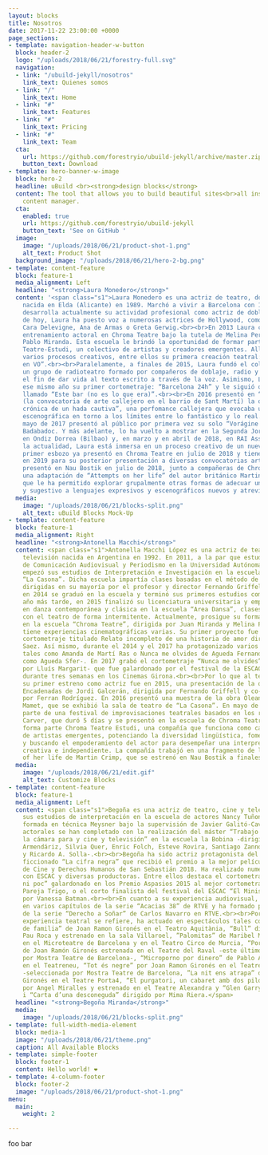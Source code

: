 ```yaml
---
layout: blocks
title: Nosotros
date: 2017-11-22 23:00:00 +0000
page_sections:
- template: navigation-header-w-button
  block: header-2
  logo: "/uploads/2018/06/21/forestry-full.svg"
  navigation:
  - link: "/ubuild-jekyll/nosotros"
    link_text: Quienes somos
  - link: "/"
    link_text: Home
  - link: "#"
    link_text: Features
  - link: "#"
    link_text: Pricing
  - link: "#"
    link_text: Team
  cta:
    url: https://github.com/forestryio/ubuild-jekyll/archive/master.zip
    button_text: Download
- template: hero-banner-w-image
  block: hero-2
  headline: uBuild <br><strong>design blocks</strong>
  content: The tool that allows you to build beautiful sites<br>all inside Forestry's
    content manager.
  cta:
    enabled: true
    url: https://github.com/forestryio/ubuild-jekyll
    button_text: 'See on GitHub '
  image:
    image: "/uploads/2018/06/21/product-shot-1.png"
    alt_text: Product Shot
  background_image: "/uploads/2018/06/21/hero-2-bg.png"
- template: content-feature
  block: feature-1
  media_alignment: Left
  headline: "<strong>Laura Monedero</strong>"
  content: '<span class="s1">Laura Monedero es una actriz de teatro, doblaje y locutora,
    nacida en Elda (Alicante) en 1989. Marchó a vivir a Barcelona con 19 años y allí
    desarrolla actualmente su actividad profesional como actriz de doblaje. A día
    de hoy, Laura ha puesto voz a numerosas actrices de Hollywood, como Dakota Johnson,
    Cara Delevigne, Ana de Armas o Greta Gerwig.<br><br>En 2013 Laura comenzó a estudiar
    entrenamiento actoral en Chroma Teatre bajo la tutela de Melina Pereyra y Juan
    Pablo Miranda. Esta escuela le brindó la oportunidad de formar parte de Chroma
    Teatre-Estudi, un colectivo de artistas y creadores emergentes. Allí ha iniciado
    varios procesos creativos, entre ellos su primera creación teatral: “Vorágine
    en VO”.<br><br>Paralelamente, a finales de 2015, Laura fundó el colectivo VersusTrac,
    un grupo de radioteatro formado por compañeros de doblaje, radio y teatro con
    el fin de dar vida al texto escrito a través de la voz. Asimismo, Laura protagonizó
    ese mismo año su primer cortometraje: “Barcelona 24h” y le siguió otro en 2017
    llamado “Este bar (no es lo que era)”.<br><br>En 2016 presentó en “Perpretacions”
    (la convocatoria de arte callejero en el barrio de Sant Martí) la obra “SIRCO:
    crónica de un hada cautiva”, una perfomance callejera que evocaba una reflexión
    escenográfica en torno a los límites entre lo fantástico y lo real.<br><br>En
    mayo de 2017 presentó al público por primera vez su solo “Vorágine en VO” en Sala
    Badabadoc. Y más adelante, lo ha vuelto a mostrar en la Segunda Jornada Microteatro
    en Ondiz Dorrea (Bilbao) y, en marzo y en abril de 2018, en RAI Associació (Barcelona).<br><br>En
    la actualidad, Laura está inmersa en un proceso creativo de un nuevo solo cuyo
    primer esbozo ya presentó en Chroma Teatre en julio de 2018 y tiene planeado concluir
    en 2019 para su posterior presentación a diversas convocatorias artísticas. Asimismo,
    presentó en Nau Bostik en julio de 2018, junto a compañeras de Chroma Teatre-estudi
    una adaptación de “Attempts on her life” del autor británico Martin Crimp, obra
    que le ha permitido explorar grupalmente otras formas de adecuar un texto complejo
    y sugestivo a lenguajes expresivos y escenográficos nuevos y atrevidos.</span>'
  media:
    image: "/uploads/2018/06/21/blocks-split.png"
    alt_text: uBuild Blocks Mock-Up
- template: content-feature
  block: feature-1
  media_alignment: Right
  headline: "<strong>Antonella Macchi</strong>"
  content: <span class="s1">Antonella Macchi López es una actriz de teatro, cine y
    televisión nacida en Argentina en 1992. En 2011, a la par que estudiaba la carrera
    de Comunicación Audiovisual y Periodismo en la Universidad Autónoma de Barcelona,
    empezó sus estudios de Interpretación e Investigación en la escuela de teatro
    “La Casona”. Dicha escuela impartía clases basadas en el método de Stanislavsky,
    dirigidas en su mayoría por el profesor y director Fernando Griffell. Finalmente,
    en 2014 se graduó en la escuela y terminó sus primeros estudios como actriz. Un
    año más tarde, en 2015 finalizó su licenciatura universitaria y empezó la formación
    en danza contemporánea y clásica en la escuela “Area Dansa”, clases que ha compaginado
    con el teatro de forma intermitente. Actualmente, prosigue su formación de interpretación
    en la escuela “Chroma Teatre”, dirigida por Juan Miranda y Melina Pereyra.<br><br>Antonella
    tiene experiencias cinematográficas varias. Su primer proyecto fue en 2014, un
    cortometraje titulado Relato incompleto de una historia de amor dirigido por Javier
    Saez. Así mismo, durante el 2014 y el 2017 ha protagonizado varios cortometrajes
    tales como Amanda de Martí Ras o Nunca me olvides de Agueda Fernandez -conocida
    como Agueda Sfer-. En 2017 grabó el cortometraje “Nunca me olvides” -dirigido
    por Lluís Margarit- que fue galardonado por el festival de la ESCAC y se proyectó
    durante tres semanas en los Cinemas Girona.<br><br>Por lo que al teatro se refiere,
    su primer estreno como actriz fue en 2015, una presentación de la obra Palabras
    Encadenadas de Jordi Galcerán, dirigida por Fernando Griffell y co-protagonizada
    por Ferran Rodríguez. En 2016 presentó una muestra de la obra Oleanna de David
    Mamet, que se exhibió la sala de teatro de “La Casona”. En mayo de 2017 formó
    parte de una festival de improvisaciones teatrales basados en los relatos de Raymond
    Carver, que duró 5 días y se presentó en la escuela de Chroma Teatre. Actualmente
    forma parte Chroma Teatre Estudi, una compañía que funciona como catalizadora
    de artistas emergentes, potenciando la diversidad lingüística, fomentando colaboraciones
    y buscando el empoderamiento del actor para desempeñar una interpretación de forma
    creativa e independiente. La compañía trabajó en una fragmento de la obra Attempts
    of her life de Martin Crimp, que se estrenó en Nau Bostik a finales de Julio.</span>
  media:
    image: "/uploads/2018/06/21/edit.gif"
    alt_text: Customize Blocks
- template: content-feature
  block: feature-1
  media_alignment: Left
  content: <span class="s1">Begoña es una actriz de teatro, cine y televisión. Realizó
    sus estudios de interpretación en la escuela de actores Nancy Tuñon. Además está
    formada en técnica Meysner bajo la supervisión de Javier Galitó-Cava. Sus estudios
    actorales se han completado con la realización del máster “Trabajo del actor y
    la cámara para y cine y televisión” en la escuela la Bobina -dirigido por Montxo
    Armendáriz, Silvia Quer, Enric Folch, Esteve Rovira, Santiago Zannou, Maria Ripoll
    y Ricardo A. Solla-.<br><br>Begoña ha sido actriz protagonista del documental
    ficcionado “La cifra negra” que recibió el premio a la mejor película en el festival
    de Cine y Derechos Humanos de San Sebastián 2018. Ha realizado numerosos cortometrajes
    con ESCAC y diversas productoras. Entre ellos destaca el cortometraje “Ni molt
    ni poc” galardonado en los Premio Aspasios 2015 al mejor cortometraje por Jorge
    Pareja Trigo, o el corto finalista del festival del ESCAC “El Ministerio” dirigido
    por Vanessa Batman.<br><br>En cuanto a su experiencia audiovisual, ha participado
    en varios capítulos de la serie “Acacias 38” de RTVE y ha formado parte del elenco
    de la serie “Derecho a Soñar” de Carlos Navarro en RTVE.<br><br>Por lo que a su
    experiencia teatral se refiere, ha actuado en espectáculos tales como “Un poder
    de familia” de Joan Ramon Gironés en el Teatro Aquitània, “Bull” dirigido por
    Pau Roca y estrenado en la sala Villaroel, ”Palomitas” de Maribel Martin presentada
    en el Microteatre de Barcelona y en el Teatro Circo de Murcia, “Porta’m al bosc”
    de Joan Ramón Gironés estrenada en el Teatre del Raval -este último seleccionado
    por Mostra Teatre de Barcelona-, “Microporno por dinero” de Pablo Álvarez estrenada
    en el Teatreneu, “Tot és negre” por Joan Ramon Gironés en el Teatre del Raval
    -seleccionada por Mostra Teatre de Barcelona, ”La nit ens atrapa” de Joan Ramon
    Gironés en el Teatre Porta4, “El purgatori, un cabaret amb dos pilotas” dirgido
    por Angel Miralles y estrenado en el Teatre Alexandra y “Glen Garry glen Ross”
    i “Carta d’una desconeguda” dirigido por Mima Riera.</span>
  headline: "<strong>Begoña Miranda</strong>"
  media:
    image: "/uploads/2018/06/21/blocks-split.png"
- template: full-width-media-element
  block: media-1
  image: "/uploads/2018/06/21/theme.png"
  caption: All Available Blocks
- template: simple-footer
  block: footer-1
  content: Hello world! ❤︎
- template: 4-column-footer
  block: footer-2
  image: "/uploads/2018/06/21/product-shot-1.png"
menu:
  main:
    weight: 2

---
```

foo bar
